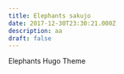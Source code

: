 ```yaml
---
title: Elephants sakujo
date: 2017-12-30T23:30:21.000Z
description: aa
draft: false
---
```


Elephants Hugo Theme

